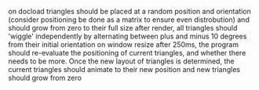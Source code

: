 on docload triangles should be placed at a random position and orientation (consider positioning be done as a matrix to ensure even distrobution) and should grow from zero to their full size
after render, all triangles should 'wiggle' independently by alternating between plus and minus 10 degrees from their initial orientation 
on window resize after 250ms, the program should re-evaluate the positioning of current triangles, and whether there needs to be more. Once the new layout of triangles is determined, the current triangles should animate to their new position and new triangles should grow from zero